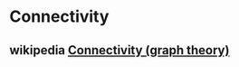 # Connectivity 

## wikipedia [Connectivity (graph theory)](https://en.wikipedia.org/wiki/Connectivity_(graph_theory))


